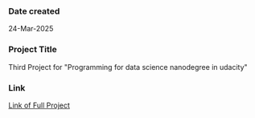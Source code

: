 ### Date created
24-Mar-2025
### Project Title
Third Project for "Programming for data science nanodegree in udacity"

### Link
[Link of Full Project](https://github.com/Saad711T/pdsnd_github)
